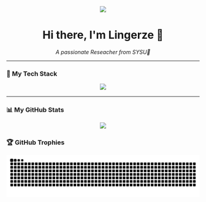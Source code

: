 <!-- 
##################################################################################
###  Hi there! 👋 This is a template for your GitHub profile README.md.         ###
###  Thanks for using it! To customize, find all instances of "[YOUR_...]"     ###
###  and replace them with your own information. Have fun!                     ###
##################################################################################
-->

<!-- 1. 顶部波浪欢迎动画 -->
<p align="center">
  <img src="https://raw.githubusercontent.com/MartinHeinz/MartinHeinz/master/wave.gif" width="30px">
</p>

<!-- 2. 个人简介 -->
<h1 align="center">
  Hi there, I'm Lingerze 👋
</h1>
<p align="center">
  <em>A passionate Reseacher from SYSU📍</em><br>
</p>

---

### 🚀 My Tech Stack

<p align="center">
  <!-- 前端 -->
  <!-- 后端 -->
  <a href="https://skillicons.dev">
    <img src="https://skillicons.dev/icons?i=nodejs,python,docker,git,github,idea,vscode,linux,latex" />
  </a>
</p>
<!-- 
  上面的图标是如何工作的?
  访问 https://skillicons.dev/ 网站，在输入框中选择你需要的图标 (用逗号分隔), 
  然后复制生成的 URL 替换掉上面 <img> 标签中的 src="..." 即可。
-->

---

### 📊 My GitHub Stats

<p align="center">
  <!-- 替换下面的 "[你的GitHub用户名]" 为你的 GitHub 用户名 -->
  <img height="180em" src="https://github-readme-stats.vercel.app/api/top-langs/?username=lingerze&layout=compact&langs_count=8&theme=dracula"/>
</p>
<p align="center">
</p>
<!-- 
  想了解更多主题和自定义选项吗?
  访问: https://github.com/anuraghazra/github-readme-stats
-->


<!-- 
### 🌱What I'm Currently Working On

- 🔭 &nbsp; 我目前正在参与项目 `[项目名称]`
- 🤔 &nbsp; 我正在寻找关于 `[具体技术或问题]` 的帮助
- 💬 &nbsp; 欢迎与我交流任何关于 `[你的专业领域]` 的问题
- 📫 &nbsp; 如何联系我: `[你的首选联系方式，如邮箱]`
- 😄 &nbsp; 趣闻: `[关于你的一个有趣的事实]`
-->


### 🏆 GitHub Trophies

<!-- 
  感谢您使用此模板！
  最后，放一个有趣的 GitHub 小蛇动画来结束吧！
-->
<p align="center">
  <picture>
    <source media="(prefers-color-scheme: dark)" srcset="https://raw.githubusercontent.com/Skylarkkkk/Skylarkkkk/output/github-contribution-grid-snake-dark.svg" />
    <source media="(prefers-color-scheme: light)" srcset="https://raw.githubusercontent.com/Skylarkkkk/Skylarkkkk/output/github-contribution-grid-snake.svg" />
    <img alt="github-snake" src="https://raw.githubusercontent.com/Skylarkkkk/Skylarkkkk/output/github-contribution-grid-snake.svg" />
  </picture>
</p>
